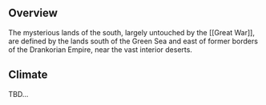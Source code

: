 ## Overview

The mysterious lands of the south, largely untouched by the [[Great War]], are defined by the lands south of the Green Sea and east of former borders of the Drankorian Empire, near the vast interior deserts. 

## Climate

TBD...